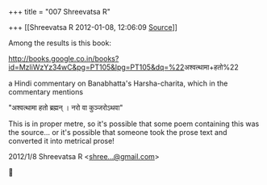 +++
title = "007 Shreevatsa R"

+++
[[Shreevatsa R	2012-01-08, 12:06:09 [Source](https://groups.google.com/g/samskrita/c/GXosOdiseoU)]]



Among the results is this book:

<http://books.google.co.in/books?id=MzliWzYz34wC&pg=PT105&lpg=PT105&dq=%22>अश्वत्थामा+हतो%22

a Hindi commentary on Banabhatta's Harsha-charita, which in the commentary mentions

"अश्वत्थामा हतो ब्रह्मन् । नरो वा कुञ्जरोऽथवा"

This is in proper metre, so it's possible that some poem containing this was the source... or it's possible that someone took the prose text and converted it into metrical prose!

  

  

2012/1/8 Shreevatsa R \<[shree...@gmail.com]()\>



